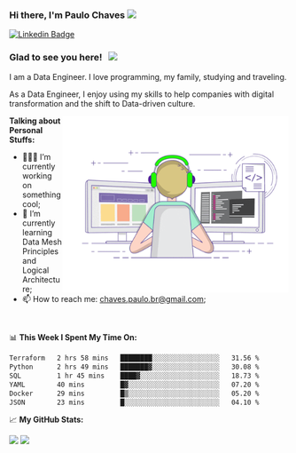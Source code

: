 ### Hi there, I'm Paulo Chaves</a> <img src="https://media.giphy.com/media/hvRJCLFzcasrR4ia7z/giphy.gif" width="25px">

[![Linkedin Badge](https://img.shields.io/badge/-LinkedIn-0e76a8?style=flat-square&logo=Linkedin&logoColor=white)](https://www.linkedin.com/in/paulo-sergio-dias-chaves-74442749)

### Glad to see you here! &nbsp; ![](https://visitor-badge.glitch.me/badge?page_id=paulosdchaves.paulosdchaves)

I am a Data Engineer. I love programming, my family, studying and traveling.

As a Data Engineer, I enjoy using my skills to help companies with digital transformation and the shift to Data-driven culture.

<img align="right" alt="GIF" src="https://github.com/paulosdchaves/paulosdchaves/blob/master/coding.gif?raw=true" width="408" height="318" />
  

**Talking about Personal Stuffs:**

- 👨🏻‍💻 I’m currently working on something cool;
- 🚀 I’m currently learning Data Mesh Principles and Logical Architecture;
- 📫 How to reach me: chaves.paulo.br@gmail.com;

</br>

📊 **This Week I Spent My Time On:**
<!--START_SECTION:waka-->

```text
Terraform   2 hrs 58 mins   ████████░░░░░░░░░░░░░░░░░   31.56 %
Python      2 hrs 49 mins   ███████▓░░░░░░░░░░░░░░░░░   30.08 %
SQL         1 hr 45 mins    ████▓░░░░░░░░░░░░░░░░░░░░   18.73 %
YAML        40 mins         █▓░░░░░░░░░░░░░░░░░░░░░░░   07.20 %
Docker      29 mins         █▒░░░░░░░░░░░░░░░░░░░░░░░   05.20 %
JSON        23 mins         █░░░░░░░░░░░░░░░░░░░░░░░░   04.10 %
```

<!--END_SECTION:waka-->


📈 **My GitHub Stats:**

<p>
  <img height="180em" src="https://github-readme-stats.vercel.app/api?username=paulosdchaves&show_icons=true&hide_border=true&&count_private=true&include_all_commits=true" />
  <img height="180em" src="https://github-readme-stats.vercel.app/api/top-langs/?username=paulosdchaves&exclude_repo=KNN-Image-Classification&show_icons=true&hide_border=true&layout=compact&langs_count=8"/>
</p>




